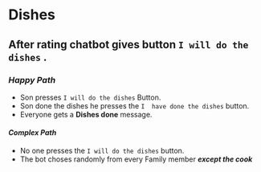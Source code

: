 # Dishes
## After rating chatbot gives button `I will do the dishes` .
### _Happy Path_ 
- Son presses `I will do the dishes` Button.
- Son done the dishes he presses the `I  have done the dishes` button.
- Everyone gets a __Dishes done__ message.
#### _Complex Path_
- No one presses the `I will do the dishes` button.
- The bot choses randomly from every Family member _**except the cook**_
